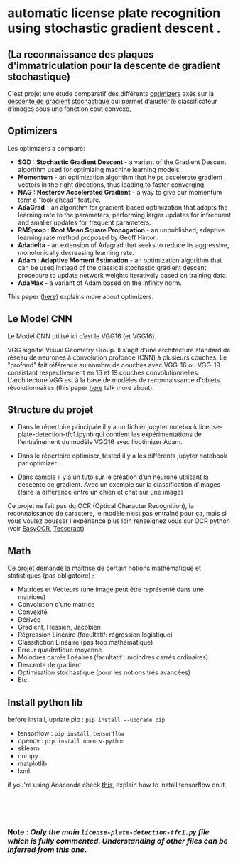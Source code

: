 # automatic license plate recognition using stochastic gradient descent  .
## (La reconnaissance des plaques d'immatriculation pour la descente de gradient stochastique)


C'est projet une étude comparatif des différents [optimizers]() axés sur la [descente de gradient stochastique](https://scikit-learn.org/stable/modules/sgd.html) qui permet d’ajuster le classificateur d’images sous une fonction coût convexe,  

## Optimizers

Les optimizers a comparé: 

- <b>SGD : Stochastic Gradient Descent </b> - a variant of the Gradient Descent algorithm used for optimizing machine learning models.
- <b>Momentum</b> - an optimization algorithm that helps accelerate gradient vectors in the right directions, thus leading to faster converging.
- <b>NAG : Nesterov Accelerated Gradient</b> - a way to give our momentum term a “look ahead” feature.
- <b>AdaGrad</b> - an algorithm for gradient-based optimization that adapts the learning rate to the parameters, performing larger updates for infrequent and smaller updates for frequent parameters.
- <b>RMSprop : Root Mean Square Propagation </b>  - an unpublished, adaptive learning rate method proposed by Geoff Hinton.
- <b>Adadelta </b>  - an extension of Adagrad that seeks to reduce its aggressive, monotonically decreasing learning rate.
- <b>Adam : Adaptive Moment Estimation</b> - an optimization algorithm that can be used instead of the classical stochastic gradient descent procedure to update network weights iteratively based on training data.
- <b>AdaMax</b>  - a variant of Adam based on the infinity norm.

This paper ([here](https://arxiv.org/pdf/1609.04747)) explains more about optimizers.

## Le Model CNN 

Le Model CNN utilisé ici c’est le VGG16 (et VGG16).

VGG signifie Visual Geometry Group. Il s'agit d'une architecture standard de réseau de neurones à convolution profonde (CNN) à plusieurs couches. Le "profond" fait référence au nombre de couches avec VGG-16 ou VGG-19 consistant respectivement en 16 et 19 couches convolutionnelles. L'architecture VGG est à la base de modèles de reconnaissance d'objets révolutionnaires (this paper [here](https://www.researchgate.net/profile/Srikanth-Tammina/publication/337105858_Transfer_learning_using_VGG-16_with_Deep_Convolutional_Neural_Network_for_Classifying_Images/links/5dc94c3ca6fdcc57503e6ad9/Transfer-learning-using-VGG-16-with-Deep-Convolutional-Neural-Network-for-Classifying-Images.pdf?_sg%5B0%5D=started_experiment_milestone&origin=journalDetail&_rtd=e30%3D) talk more about).

## Structure du projet

- Dans le répertoire principale il y a un fichier jupyter notebook license-plate-detection-tfc1.ipynb qui contient les expérimentations de l'entraînement du modèle VGG16 avec l’optimizer Adam.

- Dans le répertoire optimiser_tested il y a les différents jupyter notebook par optimizer.

- Dans sample il y a un tuto sur le création d’un neurone utilisant la descente de gradient. Avec un exemple sur la classification d’images (faire la différence entre un chien et chat sur une image)

Ce projet ne fait pas du OCR (Optical Character Recognition), la reconnaissance de caractère, le modèle n’est pas entraîné pour ça, mais si vous voulez pousser l'expérience plus loin renseignez vous sur OCR python (voir [EasyOCR](https://www.jaided.ai/easyocr/tutorial/), [Tesseract](https://pyimagesearch.com/2017/07/10/using-tesseract-ocr-python/)) 

## Math 

Ce projet demande la maîtrise de certain notions mathématique et statistiques (pas obligatoire) :

- Matrices et Vecteurs (une image peut être représenté dans une matrices)
- Convolution d’une matrice
-  Convexité
- Dérivée
- Gradient, Hessien, Jacobien
- Régression Linéaire (facultatif: régression logistique)
- Classifiction Linéaire (pas trop mathématique)
- Erreur quadratique moyenne
- Moindres carrés linéaires (facultatif : moindres carrés ordinaires)
- Descente de gradient
- Optimisation stochastique (pour les notions trés avancées)
- Etc.


## Install python lib
before install, update pip : `pip install --upgrade pip`

- tensorflow : `pip install tensorflow`
- opencv : `pip install opencv-python`
- sklearn
- numpy
- matplotlib
- lxml


if you're using Anaconda check [this](https://www.tensorflow.org/install/pip), explain how to install tensorflow on it.

<br>
<br>
<br>

### Note : <i>Only the main `license-plate-detection-tfc1.py` file which is fully commented. Understanding of other files can be inferred from this one</i>.





